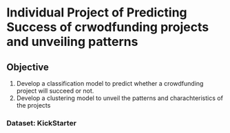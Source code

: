 # Individual Project of Predicting Success of crwodfunding projects and unveiling patterns
## Objective
1. Develop a classification model to predict whether a crowdfunding project will succeed or not.
2. Develop a clustering model to unveil the patterns and charachteristics of the projects
### Dataset: KickStarter
